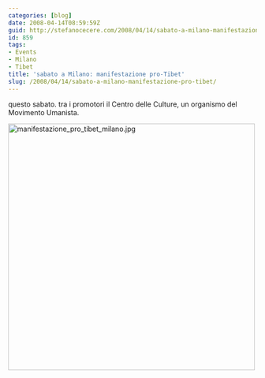 ```yaml
---
categories: [blog]
date: 2008-04-14T08:59:59Z
guid: http://stefanocecere.com/2008/04/14/sabato-a-milano-manifestazione-pro-tibet/
id: 859
tags:
- Events
- Milano
- Tibet
title: 'sabato a Milano: manifestazione pro-Tibet'
slug: /2008/04/14/sabato-a-milano-manifestazione-pro-tibet/
---
```


questo sabato. tra i promotori il Centro delle Culture, un organismo del Movimento Umanista.

[<img src='http://stefanocecere.com/wp-content/uploads/sites/3/2008/04/manifestazione_pro_tibet_milano.jpg' alt='manifestazione_pro_tibet_milano.jpg' width="500" />](http://stefanocecere.com/wp-content/uploads/sites/3/2008/04/manifestazione_pro_tibet_milano.jpg "manifestazione_pro_tibet_milano.jpg")